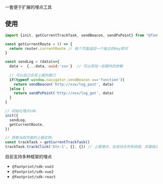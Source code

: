 


一套便于扩展的埋点工具

## 使用

```js
import {init, getCurrentTrackTask, sendBeacon, sendPxPoint} from "@footprint/sdk-core";

const getCurrentRoute = () => {
  return router.currentRoute // 每个页面返回一个独立的key即可
}

const sendLog = (data)=>{
  data =  {...data, uuid:'xxx'}  // 可以添加一些额外的参数
  
  // 可以自己实现上报的接口
  if(typeof window.navigator.sendBeacon ==='function'){
    return sendBeacon('http://xxx/log_post', data)
  }else {
    return sendPxPoint('http://xxx/log_get', data)
  }
}

// 初始化埋点sdk
init({
  sendLog,
  getCurrentRoute,
})

// 获取当前页面的上报实例，
const trackTask = getCurrentTrackTask()
trackTask.trackClick('btn-1', {}, {}) // 上报埋点，会自动合并系统级、页面级公共参数，这里只需要传事件特定参数即可
```

目前支持多种框架的埋点
* `@footprint/sdk-vue3`
* `@footprint/sdk-vue2`
* `@footprint/sdk-react`
